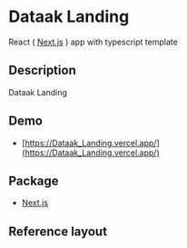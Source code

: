 # Dataak Landing

React ( [Next.js](https://nextjs.org/) ) app with typescript template

## Description

Dataak Landing

## Demo

-   [https://Dataak_Landing.vercel.app/](https://Dataak_Landing.vercel.app/)

## Package

-   [Next.js](https://nextjs.org/)

## Reference layout
